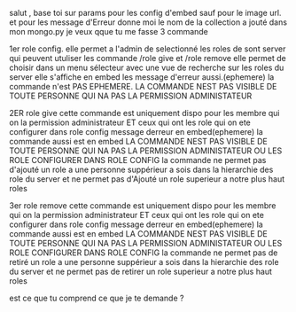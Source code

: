 salut , base toi sur params pour les config d'embed sauf pour le image url.
et pour les message d'Erreur
donne moi le nom de la collection a jouté dans mon mongo.py
je veux qque tu me fasse 3 commande

1er role config. 
elle permet a l'admin de selectionné les roles de sont server qui peuvent utuliser les commande /role give et /role remove
elle permet de choisir dans un menu sélecteur avec une vue de recherche sur les roles du server
elle s'affiche en embed 
les message d'erreur aussi.(ephemere)
la commande n'est PAS EPHEMERE.
LA COMMANDE NEST PAS VISIBLE DE TOUTE PERSONNE QUI NA PAS LA PERMISSION ADMINISTATEUR


2ER  role give
cette commande est uniquement dispo pour les membre qui on la permission administrateur ET ceux qui ont les role qui on ete configurer dans role config
message derreur en embed(ephemere)
la commande aussi est en embed
LA COMMANDE NEST PAS VISIBLE DE TOUTE PERSONNE QUI NA PAS LA PERMISSION ADMINISTATEUR OU LES ROLE CONFIGURER DANS ROLE CONFIG
la commande ne permet pas d'ajouté un role a une personne suppérieur a sois dans la hierarchie des role du server et ne permet pas d'Ajouté un role superieur a notre plus haut roles

3er role remove 
cette commande est uniquement dispo pour les membre qui on la permission administrateur ET ceux qui ont les role qui on ete configurer dans role config
message derreur en embed(ephemere)
la commande aussi est en embed
LA COMMANDE NEST PAS VISIBLE DE TOUTE PERSONNE QUI NA PAS LA PERMISSION ADMINISTATEUR OU LES ROLE CONFIGURER DANS ROLE CONFIG
la commande ne permet pas de retiré un role a une personne suppérieur a sois dans la hierarchie des role du server et ne permet pas de retirer  un role superieur a notre plus haut roles


est ce que tu comprend ce que je te demande ? 
